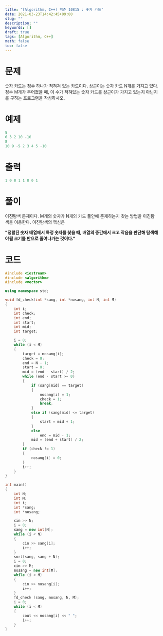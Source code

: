 ```yaml
---
title: "[Algorithm, C++] 백준 10815 : 숫자 카드"
date: 2021-03-23T14:42:45+09:00
slug: ""
description: ""
keywords: []
draft: true
tags: [Algorithm, C++]
math: false
toc: false
---
```


# 문제

숫자 카드는 정수 하나가 적혀져 있는 카드이다. 상근이는 숫자 카드 N개를 가지고 있다. 정수 M개가 주어졌을 때, 이 수가 적혀있는 숫자 카드를 상근이가 가지고 있는지 아닌지를 구하는 프로그램을 작성하시오.

# 예제

```cpp
5
6 3 2 10 -10
8
10 9 -5 2 3 4 5 -10
```

# 출력

```cpp
1 0 0 1 1 0 0 1
```

# 풀이

이진탐색 문제이다. M개의 숫자가 N개의 카드 풀안에 존재하는지 찾는 방법을 이진탐색을 이용한다. 이진탐색의 핵심은

**"정렬된 숫자 배열에서 특정 숫자를 찾을 때, 배열의 중간에서 크고 작음을 판단해 탐색해야될 크기를 반으로 줄여나가는 것이다."**

# 코드

```cpp
#include <iostream>
#include <algorithm>
#include <vector>

using namespace std;

void fd_check(int *sang, int *nosang, int N, int M)
{
	int i;
	int check;
	int end;
	int start;
	int mid;
	int target;

	i = 0;
	while (i < M)
	{
		target = nosang[i];
		check = 0;
		end = N - 1;
		start = 0;
		mid = (end - start) / 2;
		while (end - start >= 0)
		{
			if (sang[mid] == target)
			{
				nosang[i] = 1;
				check = 1;
				break;
			}
			else if (sang[mid] <= target)
			{
				start = mid + 1;
			}
			else
				end = mid - 1;
			mid = (end + start) / 2;
		}
		if (check != 1)
		{
			nosang[i] = 0;
		}
		i++;
	}
}

int	main()
{
	int N;
	int M;
	int i;
	int *sang;
	int *nosang;

	cin >> N;
	i = 0;
	sang = new int[N];
	while (i < N)
	{
		cin >> sang[i];
		i++;
	}
	sort(sang, sang + N);
	i = 0;
	cin >> M;
	nosang = new int[M];
	while (i < M)
	{
		cin >> nosang[i];
		i++;
	}
	fd_check (sang, nosang, N, M);
	i = 0;
	while (i < M)
	{
		cout << nosang[i] << " ";
		i++;
	}
}
```
